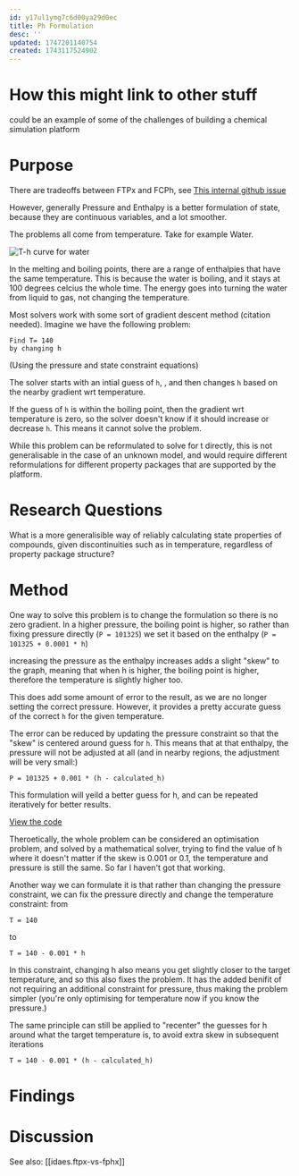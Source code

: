 ```yaml
---
id: y17ul1ymg7c6d00ya29d0ec
title: Ph Formulation
desc: ''
updated: 1747201140754
created: 1743117524902
---
```

# How this might link to other stuff

could be an example of some of the challenges of building a chemical simulation platform

# Purpose

There are tradeoffs between FTPx and FCPh, see [This internal github issue](https://github.com/waikato-ahuora-smart-energy-systems/Ahuora-Adaptive-Digital-Twin-Platform/issues/676)

However, generally Pressure and Enthalpy is a better formulation of state, because they are continuous variables, and a lot smoother.

The problems all come from temperature. Take for example Water.

![T-h curve for water](https://assets.coursehero.com/study-guides/lumen/images/introchem/heating-curve-for-water/ating-20curve-20of-20water1.jpeg)

In the melting and boiling points, there are a range of enthalpies that have the same temperature. This is because the water is boiling, and it stays at 100 degrees celcius the whole time. The energy goes into turning the water from liquid to gas, not changing the temperature.

Most solvers work with some sort of gradient descent method (citation needed). Imagine we have the following problem:

```
Find T= 140
by changing h
```


(Using the pressure and state constraint equations)

The solver starts with an intial guess of `h`, , and then changes `h` based on the nearby gradient wrt temperature.

If the guess of `h` is within the boiling point, then the gradient wrt temperature is zero, so the solver doesn't know if it should increase or decrease `h`. This means it cannot solve the problem.

While this problem can be reformulated to solve for t directly, this is not generalisable in the case of an unknown model, and would require different reformulations for different property packages that are supported by the platform.


# Research Questions

What is a more generalisible way of reliably calculating state properties of compounds, given discontinuities such as in temperature, regardless of property package structure?

# Method

One way to solve this problem is to change the formulation so there is no zero gradient. In a higher pressure, the boiling point is higher, so rather than fixing pressure directly (`P = 101325`) we set it based on the enthalpy (`P = 101325 + 0.0001 * h`)

increasing the pressure as the enthalpy increases adds a slight "skew" to the graph, meaning that when h is higher, the boiling point is higher, therefore the temperature is slightly higher too. 

This does add some amount of error to the result, as we are no longer setting the correct pressure. However, it provides a pretty accurate guess of the correct `h` for the given temperature.

The error can be reduced by updating the pressure constraint so that the "skew" is centered around guess for `h`. This means that at that enthalpy, the pressure will not be adjusted at all (and in nearby regions, the adjustment will be very small:)

`P = 101325 + 0.001 * (h - calculated_h)`

This formulation will yeild a better guess for h, and can be repeated iteratively for better results.

[View the code](https://github.com/bertkdowns/model-predictive-control/blob/main/testing_helmholtz_states/test_iterative_solving_temp.py)

Theroetically, the whole problem can be considered an optimisation problem, and solved by a mathematical solver, trying to find the value of h where it doesn't matter if the skew is 0.001 or 0.1, the temperature and pressure is still the same. So far I haven't got that working.

Another way we can formulate it is that rather than changing the pressure constraint, we can fix the pressure directly and change the temperature constraint: from

```
T = 140
```

to 

```
T = 140 - 0.001 * h
```

In this constraint, changing h also means you get slightly closer to the target temperature, and so this also fixes the problem. It has the added benifit of not requiring an additional constraint for pressure, thus making the problem simpler (you're only optimising for temperature now if you know the pressure.)

The same principle can still be applied to "recenter" the guesses for h around what the target temperature is, to avoid extra skew in subsequent iterations

```
T = 140 - 0.001 * (h - calculated_h)
```


# Findings



# Discussion


See also: [[idaes.ftpx-vs-fphx]]

